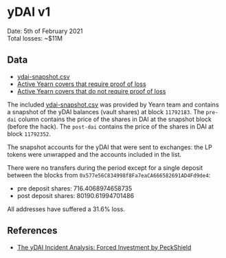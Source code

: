 # yDAI v1

Date: 5th of February 2021  
Total losses: \~$11M  

## Data

- [ydai-snapshot.csv](ydai-snapshot.csv)
- [Active Yearn covers that require proof of loss](https://docs.google.com/spreadsheets/d/1P0AYmLud8KYml8CcU0uKHOiE15tn19CLulxXO3phUhM//view)
- [Active Yearn covers that do not require proof of loss](https://docs.google.com/spreadsheets/d/12Q9Aywu43K26eZWBnOC8vtQAYyLp8JSRKeImkvXTzSA/view)

The included [ydai-snapshot.csv](ydai-snapshot.csv) was provided by Yearn team and contains a snapshot of the yDAI balances (vault shares) at block `11792183`. The `pre-dai` column contains the price of the shares in DAI at the snapshot block (before the hack). The `post-dai` contains the price of the shares in DAI at block `11792352`.

The snapshot accounts for the yDAI that were sent to exchanges: the LP tokens were unwrapped and the accounts included in the list.

There were no transfers during the period except for a single deposit between the blocks from `0x577e56C834998f8Fa7eaCA666582691AD4Fd9de4`:
- pre deposit shares: 716.4068974658735
- post deposit shares: 80190.61994701486

All addresses have suffered a 31.6% loss.

## References

- [The yDAI Incident Analysis: Forced Investment by PeckShield](https://peckshield.medium.com/the-ydai-incident-analysis-forced-investment-2b8ac6058eb5)

